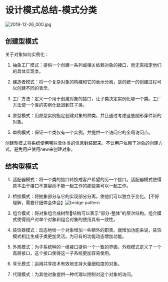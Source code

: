 # 设计模式总结-模式分类

![2019-12-26_000.jpg](https://gitee.com/gdhu/testtingop/raw/master/2019-12-26_000.jpg)


## 创建型模式

关于对象如何实例化：

1. 抽象工厂模式：提供一个创建一系列或相关依赖对象的接口，而无需指定他们的具体实现类。

2. 建造者模式：将一个复杂对象的构建和它的表示分离，是的统一的创建过程可以创建不同的表示。

3. 工厂方法：定义一个用于创建对象的接口，让子类决定实例化哪一个类。工厂方法使一个类的实例化延迟到其子类。

4. 原型模式：用原型实例指定创建对象的种类，并且通过考虑这些圆形穿件新的对象。

5. 单例模式：保证一个类仅有一个实例，并提供一个访问它的全局访问点。

创建型模式将系统使用哪些具体类的信息封装起来。不让用户依赖于对象的创建方式，避免用户使用new来创建对象。

## 结构型模式

1. 适配器模式：将一个类的接口转换成客户希望的另一个接口。适配器模式使得原本由于接口不兼容而不能一起工作的那些类可以一起工作。

2. 桥接模式：将抽象部分与它的实现部分分离，使他们可以独立于变化。【不好理解，需要仔细体会体会】![bridge pattern](https://gitee.com/gdhu/testtingop/raw/master/2019-12-05_018.jpg)

3. 组合模式：将对象组合成树型🌲结构可以表示“部分-整体”的层次结构。组合模式使得用户对单个对象和组合对象的使用具有一致性。

4. 装饰器模式：动态地给一个对象增加一些额外的职责。就增加功能来说，装饰模式相比生成子类更加灵活。为已有的功能动态增加功能。

5. 外观模式：为子系统种的一组接口提供一个一致的界面，外观模式定义了一个高层接口，这个接口使得这一子系统更加容易使用。

6. 享元模式：运用共享技术有效地支持大量细粒度的对象。

7. 代理模式：为其他对象提供一种代理以控制对这个对象的访问。

    